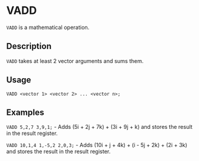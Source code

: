 # VADD

`VADD` is a mathematical operation.

## Description

`VADD` takes at least 2 vector arguments and sums them.

## Usage

`VADD <vector 1> <vector 2> ... <vector n>;`

## Examples

`VADD 5,2,7 3,9,1;` - Adds (5i + 2j + 7k) + (3i + 9j + k) and stores the result in the result register.

`VADD 10,1,4 1,-5,2 2,0,3;` - Adds (10i + j + 4k) + (i - 5j + 2k) + (2i + 3k) and stores the result in the result register.
